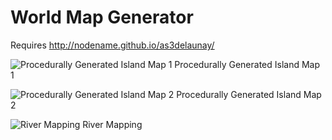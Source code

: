 # World Map Generator

Requires
http://nodename.github.io/as3delaunay/

![Procedurally Generated Island Map 1](https://i.imgur.com/jfRGyjT.png)
Procedurally Generated Island Map 1

![Procedurally Generated Island Map 2](https://i.imgur.com/VyMiffr.png)
Procedurally Generated Island Map 2

![River Mapping](https://i.imgur.com/oKNWJWE.png)
River Mapping
